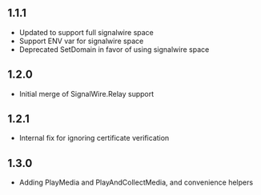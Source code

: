## 1.1.1
- Updated to support full signalwire space
- Support ENV var for signalwire space
- Deprecated SetDomain in favor of using signalwire space

## 1.2.0
- Initial merge of SignalWire.Relay support

## 1.2.1
- Internal fix for ignoring certificate verification

## 1.3.0
- Adding PlayMedia and PlayAndCollectMedia, and convenience helpers
